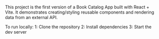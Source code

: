 This project is the first version of a Book Catalog App built with React + Vite.
It demonstrates creating/styling reusable components and rendering data from an external API.

To run locally:
1: Clone the repository
2: Install dependencies
3: Start the dev server

